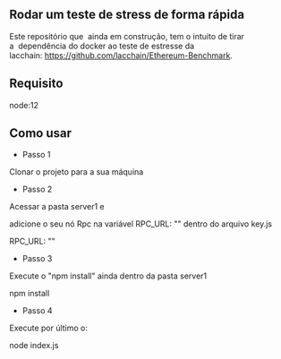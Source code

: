 ## Rodar um teste de stress de forma rápida
Este repositório que  ainda em construção, tem o intuito de tirar a  dependência do docker ao teste de estresse da lacchain: https://github.com/lacchain/Ethereum-Benchmark. 
## Requisito 

node:12



## Como usar

* Passo 1 

Clonar o projeto para a sua máquina


* Passo 2

Acessar a pasta server1 e 

adicione o seu nó Rpc na variável RPC_URL: "" dentro do arquivo key.js

RPC_URL: ""

* Passo 3


Execute o "npm install" ainda dentro da pasta server1

npm install

* Passo 4 

Execute por último o:

node index.js

